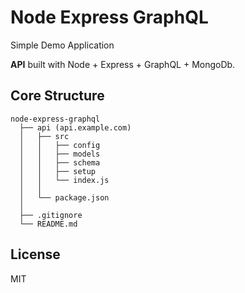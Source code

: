 # Node Express GraphQL

Simple Demo Application

**API** built with Node + Express + GraphQL + MongoDb. 

## Core Structure
    node-express-graphql
      ├── api (api.example.com)
      │   ├── src
      │   │   ├── config
      │   │   ├── models
      │   │   ├── schema
      │   │   ├── setup
      │   │   └── index.js
      │   │
      │   └── package.json
      │
      ├── .gitignore
      └── README.md

## License ##

MIT

